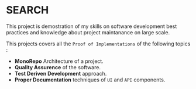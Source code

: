 # SEARCH

This project is demostration of my skills on software development best practices and knowledge about project maintanance on large scale.

This projects covers all the `Proof of Implementations` of the following topics :

- **MonoRepo** Architecture of a project.
- **Quality Assurence** of the software.
- **Test Deriven Development** approach.
- **Proper Documentation** techniques of `UI` and `API` components.